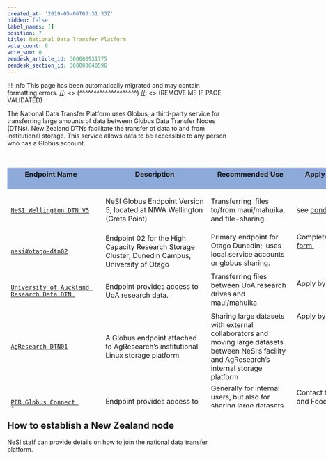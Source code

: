 ```yaml
---
created_at: '2019-05-06T03:31:33Z'
hidden: false
label_names: []
position: 7
title: National Data Transfer Platform
vote_count: 0
vote_sum: 0
zendesk_article_id: 360000931775
zendesk_section_id: 360000040596
---
```



[//]: <> (REMOVE ME IF PAGE VALIDATED)
[//]: <> (vvvvvvvvvvvvvvvvvvvv)
!!! info
    This page has been automatically migrated and may contain formatting errors.
[//]: <> (^^^^^^^^^^^^^^^^^^^^)
[//]: <> (REMOVE ME IF PAGE VALIDATED)
<p>The National Data Transfer Platform uses Globus, a third-party service for transferring large amounts of data between Globus Data Transfer Nodes (DTNs). New Zealand DTNs facilitate the transfer of data to and from institutional storage. This service allows data to be accessible to any person who has a Globus account.</p>
<table id="globus_data_transfer_nodes" style="height: 583px; width: 1121px;" cellspacing="0" cellpadding="7">
<caption> </caption>
<tbody>
<tr style="height: 49px;" valign="top">
<th style="background: none 0% 0% repeat scroll #8eaadb; height: 49px; width: 212.414px;" bgcolor="#8eaadb">Endpoint Name    </th>
<th style="background: none 0% 0% repeat scroll #8eaadb; height: 49px; width: 235.453px;" bgcolor="#8eaadb">Description</th>
<th style="background: none 0% 0% repeat scroll #8eaadb; height: 49px; width: 185.367px;" bgcolor="#8eaadb">Recommended Use</th>
<th style="background: none 0% 0% repeat scroll #8eaadb; height: 49px; width: 150.305px;" bgcolor="#8eaadb">Apply for Use</th>
<th style="background: none 0% 0% repeat scroll #8eaadb; height: 49px; width: 258.609px;" bgcolor="#8eaadb">Contact </th>
</tr>
<tr style="height: 66px;">
<td style="width: 216.398px; height: 66px;"><span><a href="https://app.globus.org/file-manager?origin_id=3064bb28-e940-11e8-8caa-0a1d4c5c824a" target="_self"><code>NeSI Wellington DTN V5</code></a> </span></td>
<td style="width: 239.438px; height: 66px;">NeSI Globus Endpoint Version 5, located at NIWA Wellington (Greta Point)</td>
<td style="width: 189.352px; height: 66px;">
<p>Transferring  files to/from maui/mahuika, and file-sharing.</p>
</td>
<td style="width: 154.289px; height: 66px;">see <a href="https://support.nesi.org.nz/hc/en-gb/articles/360000576776-Data-Transfer-using-Globus" target="_self">conditions</a> </td>
<td style="width: 262.594px; height: 66px;"><a href="mailto:support@nesi.org.nz" target="_self">support@nesi.org.nz</a></td>
</tr>
<tr style="height: 91px;">
<td class="" style="width: 216.398px; height: 91px;"><a href="https://app.globus.org/file-manager?origin_id=6a878dec-5ab5-11e6-8254-22000b97daec" target="_self"><code>nesi#otago-dtn02</code></a></td>
<td style="height: 91px; width: 239.438px;">Endpoint 02 for the High Capacity Research Storage Cluster, Dunedin Campus, University of Otago</td>
<td style="height: 91px; width: 189.352px;" valign="top">Primary endpoint for Otago Dunedin;  uses local service accounts or globus sharing.</td>
<td style="height: 91px; width: 154.289px;" valign="top">Complete <a href="https://www.otago.ac.nz/its/forms/otago604826.html" target="_self">this form </a>
</td>
<td style="height: 91px; width: 262.594px;" valign="top"><a href="mailto:its.sst.systems.nesi@otago.ac.nz" target="_self">its.sst.systems.nesi@otago.ac.nz</a></td>
</tr>
<tr style="height: 91px;">
<td class="" style="width: 216.398px; height: 91px;"><a href="https://app.globus.org/file-manager?origin_id=e7f6aaae-fe52-11e8-9345-0e3d676669f4" target="_self"><code><span>University of Auckland Research Data DTN</span> </code></a></td>
<td style="height: 91px; width: 239.438px;">Endpoint provides access to UoA research data. </td>
<td style="height: 91px; width: 189.352px;" valign="top">Transferring files between UoA research drives and maui/mahuika</td>
<td style="height: 91px; width: 154.289px;" valign="top">
<p>Apply by <a href="mailto:researchdata@auckland.ac.nz" target="_self">email</a></p>
</td>
<td style="height: 91px; width: 262.594px;" valign="top"><a href="mailto:researchdata@auckland.ac.nz" target="_self">researchdata@auckland.ac.nz</a></td>
</tr>
<tr style="height: 91px;">
<td class="" style="width: 216.398px; height: 132px;"><a href="https://app.globus.org/file-manager?origin_id=455b2930-a0df-11e8-96e4-0a6d4e044368" target="_self"><code><span>AgResearch DTN01</span></code></a></td>
<td style="height: 132px; width: 239.438px;">A Globus endpoint attached to AgResearch’s institutional Linux storage platform</td>
<td style="height: 132px; width: 189.352px;" valign="top">Sharing large datasets with external collaborators and moving large datasets between NeSI’s facility and AgResearch’s internal storage platform</td>
<td style="height: 132px; width: 154.289px;" valign="top">Apply by email</td>
<td style="height: 132px; width: 262.594px;" valign="top"><a href="mailto:servicedesk@agresearch.co.nz" rel="noreferrer">servicedesk@agresearch.co.nz</a></td>
</tr>
<tr style="height: 66px;">
<td style="width: 216.398px; height: 66px;"><a href="https://app.globus.org/file-manager/collections/8861482e-b5a1-4ac8-ac52-2a5a5db5455d/overview?back=endpoints" target="_self"><code><span>PFR Globus Connect Server</span></code> </a></td>
<td style="width: 239.438px; height: 66px;">Endpoint provides access to Plant &amp; Food Research data </td>
<td style="width: 189.352px; height: 66px;"><span>Generally for internal users, but also for sharing large datasets with collaborators<br>   </span></td>
<td style="width: 154.289px; height: 66px;"><span>Contact the Plant and Food person you are wanting to share data with.</span></td>
<td style="width: 262.594px; height: 66px;"> </td>
</tr>
<tr style="height: 22px;">
<td style="width: 216.398px; height: 22px;">
<p><a href="https://transfer.nesi.org.nz/file-manager/collections/fc778f2e-d02f-40b8-9aea-470066145f3a/overview?back=endpoints" target="_self"><code><span>MWLR PN-DTN-username</span></code></a></p>
</td>
<td style="width: 239.438px; height: 22px;"><span>Customised endpoints for users to transfer data between MWLR and NeSI, or to share data with third-party collaborators</span></td>
<td style="width: 189.352px; height: 22px;"><span> Only for internal users</span></td>
<td style="width: 154.289px; height: 22px;"><span>Contact the MWLR person you are wanting to share data with.</span></td>
<td style="width: 262.594px; height: 22px;"><a href="mailto:IToperations@landcareresearch.co.nz" target="_blank" rel="noopener"> IToperations@landcareresearch.co.nz </a></td>
</tr>
<tr>
<td style="width: 216.398px;">
<p><span><code><a href="https://transfer.nesi.org.nz/file-manager/collections/a256195f-cebe-4483-8e29-599d1d2388ed/overview?back=endpoints" target="_self" rel="undefined">Scion Data</a></code></span></p>
<p> </p>
</td>
<td style="width: 239.438px;"><span>Endpoint provides access to Scion research data</span></td>
<td style="width: 189.352px;">Sharing large datasets with external collaborators and moving large datasets between NeSI’s facility and Scion’s internal storage platform</td>
<td style="width: 154.289px;"><span>Contact the Scion person you are wanting to share data with.</span></td>
<td style="width: 262.594px;"> </td>
</tr>
<tr style="height: 51.5333px;">
<td class="" style="width: 216.398px; height: 66px;"><span><a href="https://app.globus.org/file-manager?origin_id=3064bb28-e940-11e8-8caa-0a1d4c5c824a" target="_self"><code>NeSI Wellington DTN</code></a></span></td>
<td style="height: 66px; width: 239.438px;">Old NeSI Globus Endpoint, being decommissioned 2021-12-08</td>
<td style="height: 66px; width: 189.352px;" valign="top">
<p>Transferring files to/from maui/mahuika, and file-sharing.</p>
</td>
<td style="height: 66px; width: 154.289px;" valign="top">see <a href="https://support.nesi.org.nz/hc/en-gb/articles/360000576776-Data-Transfer-using-Globus" target="_self">conditions</a> </td>
<td style="height: 66px; width: 262.594px;" valign="top"><a href="mailto:support@nesi.org.nz" target="_self">support@nesi.org.nz</a></td>
</tr>
</tbody>
</table>
<h2>How to establish a New Zealand node</h2>
<p><a href="mailto:support@nesi.org.nz" rel="noreferrer">NeSI staff</a> can provide details on how to join the national data transfer platform.</p>